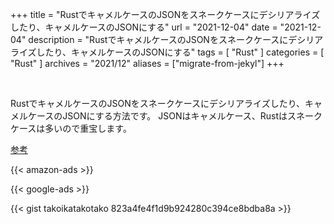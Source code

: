 +++
title =  "RustでキャメルケースのJSONをスネークケースにデシリアライズしたり、キャメルケースのJSONにする"
url = "2021-12-04"
date = "2021-12-04"
description = "RustでキャメルケースのJSONをスネークケースにデシリアライズしたり、キャメルケースのJSONにする"
tags = [
  "Rust"
]
categories = [
  "Rust"
]
archives = "2021/12"
aliases = ["migrate-from-jekyl"]
+++

<br>

RustでキャメルケースのJSONをスネークケースにデシリアライズしたり、キャメルケースのJSONにする方法です。
JSONはキャメルケース、Rustはスネークケースは多いので重宝します。

[参考](https://serde.rs/field-attrs.html)

<!-- Amazon Ads -->
{{< amazon-ads >}}

<!-- Google Ads -->
{{< google-ads >}}

{{< gist takoikatakotako 823a4fe4f1d9b924280c394ce8bdba8a >}}

